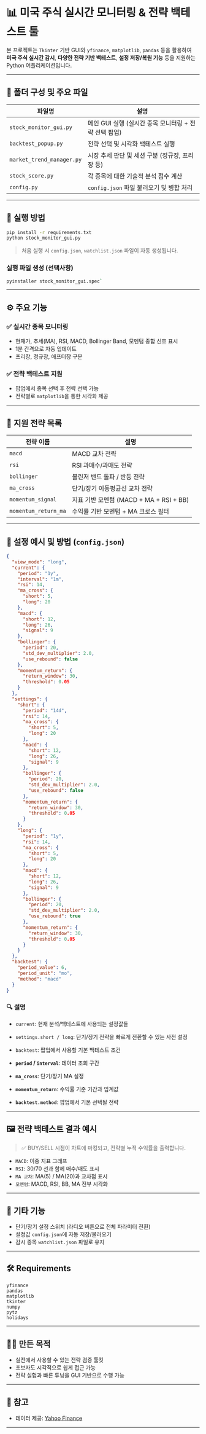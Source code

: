 # 📊 미국 주식 실시간 모니터링 & 전략 백테스트 툴

본 프로젝트는 `Tkinter` 기반 GUI와 `yfinance`, `matplotlib`, `pandas` 등을 활용하여  
**미국 주식 실시간 감시**, **다양한 전략 기반 백테스트**, **설정 저장/복원 기능** 등을 지원하는 Python 어플리케이션입니다.

---

## 📁 폴더 구성 및 주요 파일

| 파일명 | 설명 |
|--------|------|
| `stock_monitor_gui.py` | 메인 GUI 실행 (실시간 종목 모니터링 + 전략 선택 팝업) |
| `backtest_popup.py` | 전략 선택 및 시각화 백테스트 실행 |
| `market_trend_manager.py` | 시장 추세 판단 및 세션 구분 (정규장, 프리장 등) |
| `stock_score.py` | 각 종목에 대한 기술적 분석 점수 계산 |
| `config.py` | `config.json` 파일 불러오기 및 병합 처리 |

---

## 🚀 실행 방법

```bash
pip install -r requirements.txt
python stock_monitor_gui.py
```

> 처음 실행 시 `config.json`, `watchlist.json` 파일이 자동 생성됩니다.

### 실행 파일 생성 (선택사항)

```bash
pyinstaller stock_monitor_gui.spec`
````
---
## ⚙ 주요 기능

### ✅ 실시간 종목 모니터링
- 현재가, 추세(MA), RSI, MACD, Bollinger Band, 모멘텀 종합 신호 표시
- 1분 간격으로 자동 업데이트
- 프리장, 정규장, 애프터장 구분

### ✅ 전략 백테스트 지원
- 팝업에서 종목 선택 후 전략 선택 가능
- 전략별로 `matplotlib`을 통한 시각화 제공

---

## 🧠 지원 전략 목록

| 전략 이름 | 설명 |
|-----------|------|
| `macd` | MACD 교차 전략 |
| `rsi` | RSI 과매수/과매도 전략 |
| `bollinger` | 볼린저 밴드 돌파 / 반등 전략 |
| `ma_cross` | 단기/장기 이동평균선 교차 전략 |
| `momentum_signal` | 지표 기반 모멘텀 (MACD + MA + RSI + BB) |
| `momentum_return_ma` | 수익률 기반 모멘텀 + MA 크로스 필터 |

---

## 🧾 설정 예시 및 방법 (`config.json`)

```json
{
  "view_mode": "long",
  "current": {
    "period": "1y",
    "interval": "1m",
    "rsi": 14,
    "ma_cross": {
      "short": 5,
      "long": 20
    },
    "macd": {
      "short": 12,
      "long": 26,
      "signal": 9
    },
    "bollinger": {
      "period": 20,
      "std_dev_multiplier": 2.0,
      "use_rebound": false
    },
    "momentum_return": {
      "return_window": 30,
      "threshold": 0.05
    }
  },
  "settings": {
    "short": {
      "period": "14d",
      "rsi": 14,
      "ma_cross": {
        "short": 5,
        "long": 20
      },
      "macd": {
        "short": 12,
        "long": 26,
        "signal": 9
      },
      "bollinger": {
        "period": 20,
        "std_dev_multiplier": 2.0,
        "use_rebound": false
      },
      "momentum_return": {
        "return_window": 30,
        "threshold": 0.05
      }
    },
    "long": {
      "period": "1y",
      "rsi": 14,
      "ma_cross": {
        "short": 5,
        "long": 20
      },
      "macd": {
        "short": 12,
        "long": 26,
        "signal": 9
      },
      "bollinger": {
        "period": 20,
        "std_dev_multiplier": 2.0,
        "use_rebound": true
      },
      "momentum_return": {
        "return_window": 30,
        "threshold": 0.05
      }
    }
  },
  "backtest": {
    "period_value": 6,
    "period_unit": "mo",
    "method": "macd"
  }
}
```
### 🔍 설명
- `current`: 현재 분석/백테스트에 사용되는 설정값들
- `settings.short / long`: 단기/장기 전략을 빠르게 전환할 수 있는 사전 설정
- `backtest`: 팝업에서 사용할 기본 백테스트 조건

- **`period` / `interval`**: 데이터 조회 구간
- **`ma_cross`**: 단기/장기 MA 설정
- **`momentum_return`**: 수익률 기준 기간과 임계값
- **`backtest.method`**: 팝업에서 기본 선택될 전략

---

## 🖼 전략 백테스트 결과 예시

> ✅ BUY/SELL 시점이 차트에 마킹되고, 전략별 누적 수익률을 출력합니다.

- `MACD`: 이중 지표 그래프
- `RSI`: 30/70 선과 함께 매수/매도 표시
- `MA 교차`: MA(5) / MA(20)과 교차점 표시
- `모멘텀`: MACD, RSI, BB, MA 전부 시각화

---

## 💬 기타 기능

- 단기/장기 설정 스위치 (라디오 버튼으로 전체 파라미터 전환)
- 설정값 `config.json`에 자동 저장/불러오기
- 감시 종목 `watchlist.json` 파일로 유지

---

## 🛠 Requirements

```text
yfinance
pandas
matplotlib
tkinter
numpy
pytz
holidays
```

---

## 🧑‍💻 만든 목적

- 실전에서 사용할 수 있는 전략 검증 툴킷
- 초보자도 시각적으로 쉽게 접근 가능
- 전략 실험과 빠른 튜닝을 GUI 기반으로 수행 가능

---

## 🔗 참고

- 데이터 제공: [Yahoo Finance](https://finance.yahoo.com)
---